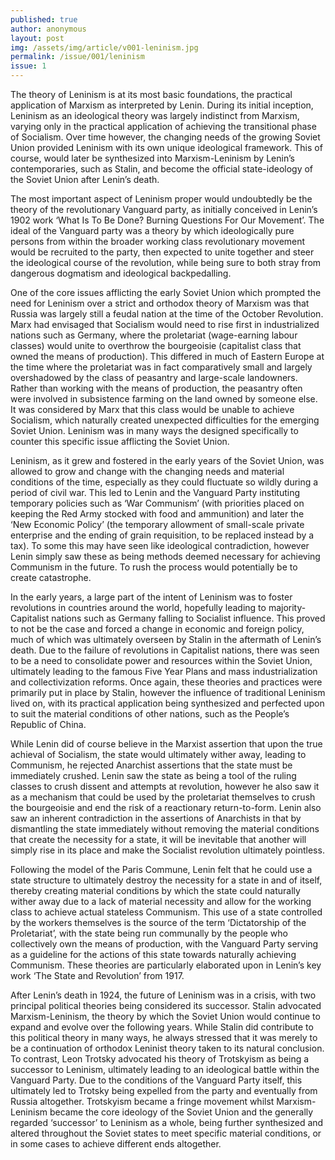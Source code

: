 ```yaml
---
published: true
author: anonymous
layout: post
img: /assets/img/article/v001-leninism.jpg
permalink: /issue/001/leninism
issue: 1
---
```

The theory of Leninism is at its most basic foundations, the practical application of Marxism as interpreted by Lenin. During its initial inception, Leninism as an ideological theory was largely indistinct from Marxism, varying only in the practical application of achieving the transitional phase of Socialism. Over time however, the changing needs of the growing Soviet Union provided Leninism with its own unique ideological framework. This of course, would later be synthesized into Marxism-Leninism by Lenin’s contemporaries, such as Stalin, and become the official state-ideology of the Soviet Union after Lenin’s death.

The most important aspect of Leninism proper would undoubtedly be the theory of the revolutionary Vanguard party, as initially conceived in Lenin’s 1902 work ‘What Is To Be Done? Burning Questions For Our Movement’. The ideal of the Vanguard party was a theory by which ideologically pure persons from within the broader working class revolutionary movement would be recruited to the party, then expected to unite together and steer the ideological course of the revolution, while being sure to both stray from dangerous dogmatism and ideological backpedalling.

One of the core issues afflicting the early Soviet Union which prompted the need for Leninism over a strict and orthodox theory of Marxism was that Russia was largely still a feudal nation at the time of the October Revolution. Marx had envisaged that Socialism would need to rise first in industrialized nations such as Germany, where the proletariat (wage-earning labour classes) would unite to overthrow the bourgeoisie (capitalist class that owned the means of production). This differed in much of Eastern Europe at the time where the proletariat was in fact comparatively small and largely overshadowed by the class of peasantry and large-scale landowners. Rather than working with the means of production, the peasantry often were involved in subsistence farming on the land owned by someone else. It was considered by Marx that this class would be unable to achieve Socialism, which naturally created unexpected difficulties for the emerging Soviet Union. Leninism was in many ways the designed specifically to counter this specific issue afflicting the Soviet Union.

Leninism, as it grew and fostered in the early years of the Soviet Union, was allowed to grow and change with the changing needs and material conditions of the time, especially as they could fluctuate so wildly during a period of civil war. This led to Lenin and the Vanguard Party instituting temporary policies such as ‘War Communism’ (with priorities placed on keeping the Red Army stocked with food and ammunition) and later the ‘New Economic Policy’ (the temporary allowment of small-scale private enterprise and the ending of grain requisition, to be replaced instead by a tax). To some this may have seen like ideological contradiction, however Lenin simply saw these as being methods deemed necessary for achieving Communism in the future. To rush the process would potentially be to create catastrophe. 

In the early years, a large part of the intent of Leninism was to foster revolutions in countries around the world, hopefully leading to majority-Capitalist nations such as Germany falling to Socialist influence. This proved to not be the case and forced a change in economic and foreign policy, much of which was ultimately overseen by Stalin in the aftermath of Lenin’s death. Due to the failure of revolutions in Capitalist nations, there was seen to be a need to consolidate power and resources within the Soviet Union, ultimately leading to the famous Five Year Plans and mass industrialization and collectivization reforms. Once again, these theories and practices were primarily put in place by Stalin, however the influence of traditional Leninism lived on, with its practical application being synthesized and perfected upon to suit the material conditions of other nations, such as the People’s Republic of China.

While Lenin did of course believe in the Marxist assertion that upon the true achieval of Socialism, the state would ultimately wither away, leading to Communism, he rejected Anarchist assertions that the state must be immediately crushed. Lenin saw the state as being a tool of the ruling classes to crush dissent and attempts at revolution, however he also saw it as a mechanism that could be used by the proletariat themselves to crush the bourgeoisie and end the risk of a reactionary return-to-form. Lenin also saw an inherent contradiction in the assertions of Anarchists in that by dismantling the state immediately without removing the material conditions that create the necessity for a state, it will be inevitable that another will simply rise in its place and make the Socialist revolution ultimately pointless.

Following the model of the Paris Commune, Lenin felt that he could use a state structure to ultimately destroy the necessity for a state in and of itself, thereby creating material conditions by which the state could naturally wither away due to a lack of material necessity and allow for the working class to achieve actual stateless Communism. This use of a state controlled by the workers themselves is the source of the term ‘Dictatorship of the Proletariat’, with the state being run communally by the people who collectively own the means of production, with the Vanguard Party serving as a guideline for the actions of this state towards naturally achieving Communism. These theories are particularly elaborated upon in Lenin’s key work ‘The State and Revolution’ from 1917.

After Lenin’s death in 1924, the future of Leninism was in a crisis, with two principal political theories being considered its successor. Stalin advocated Marxism-Leninism, the theory by which the Soviet Union would continue to expand and evolve over the following years. While Stalin did contribute to this political theory in many ways, he always stressed that it was merely to be a continuation of orthodox Leninist theory taken to its natural conclusion. To contrast, Leon Trotsky advocated his theory of Trotskyism as being a successor to Leninism, ultimately leading to an ideological battle within the Vanguard Party. Due to the conditions of the Vanguard Party itself, this ultimately led to Trotsky being expelled from the party and eventually from Russia altogether. Trotskyism became a fringe movement whilst Marxism-Leninism became the core ideology of the Soviet Union and the generally regarded ‘successor’ to Leninism as a whole, being further synthesized and altered throughout the Soviet states to meet specific material conditions, or in some cases to achieve different ends altogether.
